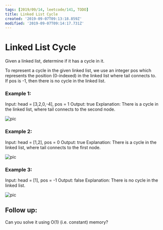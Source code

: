 ```yaml
---
tags: [2019/09/14, leetcode/141, TODO]
title: Linked List Cycle
created: '2019-09-07T09:13:18.859Z'
modified: '2019-09-07T09:14:17.731Z'
---
```


# Linked List Cycle

Given a linked list, determine if it has a cycle in it.

To represent a cycle in the given linked list, we use an integer pos which represents the position (0-indexed) in the linked list where tail connects to. If pos is -1, then there is no cycle in the linked list.



### Example 1:

Input: head = [3,2,0,-4], pos = 1
Output: true
Explanation: There is a cycle in the linked list, where tail connects to the second node.

![pic](https://assets.leetcode.com/uploads/2018/12/07/circularlinkedlist.png)

### Example 2:

Input: head = [1,2], pos = 0
Output: true
Explanation: There is a cycle in the linked list, where tail connects to the first node.

![pic](https://assets.leetcode.com/uploads/2018/12/07/circularlinkedlist_test2.png)

### Example 3:

Input: head = [1], pos = -1
Output: false
Explanation: There is no cycle in the linked list.

![pic](https://assets.leetcode.com/uploads/2018/12/07/circularlinkedlist_test3.png)


## Follow up:

Can you solve it using O(1) (i.e. constant) memory?


